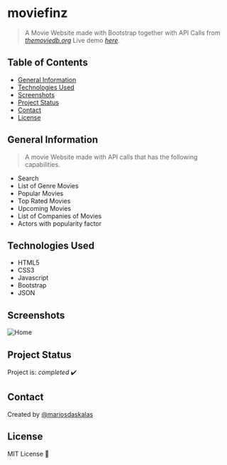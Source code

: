 # moviefinz

> A Movie Website made with Bootstrap together with API Calls from [_themoviedb.org_](https://developers.themoviedb.org)
> Live demo [_here_](https://www.mariosdaskalas.gr/moviefinz).

## Table of Contents

- [General Information](#general-information)
- [Technologies Used](#technologies-used)
- [Screenshots](#screenshots)
- [Project Status](#project-status)
- [Contact](#contact)
- [License](#license)

## General Information

> A movie Website made with API calls that has the following capabilities.

- Search
- List of Genre Movies
- Popular Movies
- Top Rated Movies
- Upcoming Movies
- List of Companies of Movies
- Actors with popularity factor

## Technologies Used

- HTML5
- CSS3
- Javascript
- Bootstrap
- JSON

## Screenshots

![Home](https://mariosdaskalas.gr/moviefinz/scrot/home.png)

## Project Status

Project is: _completed_ ✔️

## Contact

Created by [@mariosdaskalas](https://github.com/mariosdaskalas)

## License

MIT License 📝
